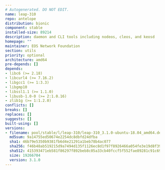 ```yaml
---
# Autogenerated. DO NOT EDIT.
name: leap-310
repo: antelope
distribution: bionic
component: stable
installed-size: 89214
description: daemon and CLI tools including nodeos, cleos, and keosd
homepage: ""
maintainer: EOS Network Foundation
section: utils
priority: optional
architecture: amd64
pre-depends: []
depends:
- libc6 (>= 2.18)
- libcurl4 (>= 7.16.2)
- libgcc1 (>= 1:3.3)
- libgmp10
- libssl1.1 (>= 1.1.0)
- libusb-1.0-0 (>= 2:1.0.16)
- zlib1g (>= 1:1.2.0)
conflicts: []
breaks: []
replaces: []
suggests: []
built-using: []
versions:
- filename: pool/stable/l/leap-310/leap-310_3.1.0-ubuntu-18.04_amd64.deb
  md5sum: 9a14755ed50674e2254dc8dbfd24dfba
  sha1: 46b79e5350b9381fb6d4e21291a1beb78b4ac077
  sha256: f46b48ab519215d9a7494d135f1126ec8d1f97f8926466a054fe3e19d8f399f2
  sha512: 415393471eb581f86297f892beb8c05a33cb40fccf5f552fae89281c91c691f621f2715ca7300e6a7aa3e07938147e7da59bfc953015e7cbf5423d92b8ff8b9f
  size: 19266704
  version: 3.1.0
---
```

